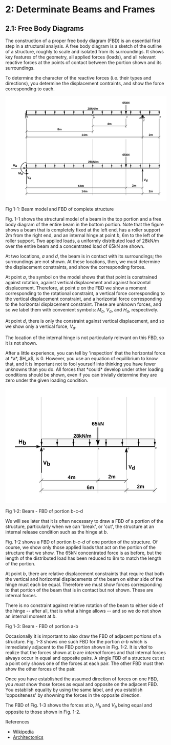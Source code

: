 # 2: Determinate Beams and Frames

## 2.1: Free Body Diagrams


The construction of a proper free body diagram (FBD) is an essential
first step in a structural analysis.  A free body diagram is a sketch
of the outline of a structure, roughly to scale and isolated from its
surroundings.  It shows key features of the geometry, all applied
forces (loads), and all relevant reactive forces at the points of
contact between the portion shown and its surroundings.

To determine the character of the reactive forces (i.e. their types
and directions), you determine the displacement contraints, and show
the force corresponding to each.

![Beam Model and FBD](../../images/sdbeams/fbd/drawing-1.svg)

   Fig 1-1: Beam model and FBD of complete structure

Fig. 1-1 shows the structural model of a beam in the top portion and a
free body diagram of the entire beam in the bottom portion.  Note that
the figure shows a beam that is completely fixed at the left end, has
a roller support 2m from the right end, and an internal hinge at point
*b*, 6m to the left of the roller support.  Two applied loads, a
uniformly distributed load of 28kN/m over the entire beam and a
concentrated load of 65kN are shown.

At two locations, *a* and *d*, the beam is in contact with its
surroundings; the surroundings are not shown.  At these locations,
then, we must determine the displacement constraints, and show the
corresponding forces.

At point *a*, the symbol on the model shows that that point is
constrained against rotation, against vertical displacement and
against horizontal displacement.  Therefore, at point *a* on the FBD
we show a moment corresponding to the rotational constraint, a
vertical force corresponding to the vertical displacement constraint,
and a horizontal force corresponding to the horizontal displacement
constraint.  These are unknown forces, and so we label them with
convenient symbols: $M_a$, $V_a$, and $H_a$,
respectively.

At point *d*, there is only the constraint against vertical
displacement, and so we show only a vertical force, $V_d$.

The location of the internal hinge is not particularly relevant on
this FBD, so it is not shown.

<div class="admonition important>
   Free body diagrams should *not* show uniformly distributed loads
   replaced by their statically equivalent concentrated loads.  That
   does not make things simpler, but it does increase chances for
   confusion and error later when you draw shear force and bending
   moment diagrams.
</div>

<div class="admonition important>
   After a little experience, you can tell by 'inspection' that the
   horizontal force at *a*, $H_a$, is 0.  However, you use an
   equation of equilibrium to know that, and it is important not to
   fool yourself into thinking you have fewer unknowns than you do.
   All forces that *could* develop under other loading conditions
   should be shown, even if you can trivially determine they are zero
   under the given loading condition.
</div>

![FBD of portion b-c-d](../../images/sdbeams/fbd/drawing-2.svg)

   Fig 1-2: Beam - FBD of portion b-c-d

We will see later that it is often necessary to draw a FBD of a
portion of the structure, particularly when we can 'break', or 'cut',
the structure at an internal release condition such as the hinge at
*b*.

Fig. 1-2 shows a FBD of portion *b-c-d* of one portion of the
structure.  Of course, we show only those applied loads that act on
the portion of the structure that we show.  The 65kN concentrated
force is as before, but the length of the distributed load has been
reduced to 8m to match the length of the portion.

At point *b*, there are relative displacement constraints that require
that both the vertical and horizontal displacements of the beam on
either side of the hinge must each be equal.  Therefore we must show
forces corresponding to that portion of the beam that is in contact
but not shown.  These are internal forces.

There is no constraint against relative rotation of the beam to either
side of the hinge -- after all, that is what a hinge allows -- and so
we do not show an internal moment at *b*.

<div class="admonition important>
  Recognizing points in a structure at which internal forces are known to be zero is crucial to
  analyzing many complex structures.
</div>

![FBD of portion a-b](../../images/sdbeams/fbd/drawing-3.svg)

   Fig 1-3: Beam - FBD of portion a-b

Occasionally it is important to also draw the FBD of adjacent portions
of a structure.  Fig. 1-3 shows one such FBD for the portion *a-b*
which is immediately adjacent to the FBD portion shown in Fig. 1-2.
It is *vital* to realize that the forces shown at *b* are *internal*
forces and that internal forces always occur in equal and opposite
pairs.  A single FBD of a structure cut at a point only shows one of
the forces at each pair.  The other FBD must then show the other forces
of the pair.

Once you have established the assumed direction of forces on one FBD,
you *must* show those forces as equal and opposite on the adjacent
FBD.  You establish equality by using the same label, and you
establish 'oppositeness' by showning the forces in the opposite
direction.

The FBD of Fig. 1-3 shows the forces at *b*, $H_b$ and $V_b$ being
equal and opposite to those shown in Fig. 1-2.

<div class="admonition important>
   Unknown internal forces shown on one FBD of a portion of a
   structure must be shown as equal and opposite at the same point on
   the adjacent FBD.
</div>

### References

* [Wikipedia](http://en.wikipedia.org/wiki/Free_body_diagram)
* [Architectonics](http://web.mit.edu/4.441/1_lectures/1_lecture14/1_lecture14.html)
